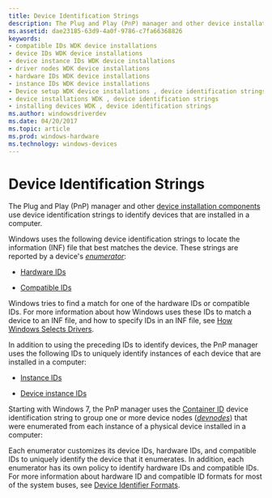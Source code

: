 ```yaml
---
title: Device Identification Strings
description: The Plug and Play (PnP) manager and other device installation components use device identification strings to identify devices that are installed in a computer.
ms.assetid: dae23185-63d9-4a0f-9786-c7fa66368826
keywords:
- compatible IDs WDK device installations
- device IDs WDK device installations
- device instance IDs WDK device installations
- driver nodes WDK device installations
- hardware IDs WDK device installations
- instance IDs WDK device installations
- Device setup WDK device installations , device identification strings
- device installations WDK , device identification strings
- installing devices WDK , device identification strings
ms.author: windowsdriverdev
ms.date: 04/20/2017
ms.topic: article
ms.prod: windows-hardware
ms.technology: windows-devices
---
```


# Device Identification Strings


The Plug and Play (PnP) manager and other [device installation components](https://msdn.microsoft.com/library/windows/hardware/ff541277) use device identification strings to identify devices that are installed in a computer.




Windows uses the following device identification strings to locate the information (INF) file that best matches the device. These strings are reported by a device's [*enumerator*](https://msdn.microsoft.com/library/windows/hardware/ff556279#wdkgloss-enumerator):

-   [Hardware IDs](hardware-ids.md)

-   [Compatible IDs](compatible-ids.md)

Windows tries to find a match for one of the hardware IDs or compatible IDs. For more information about how Windows uses these IDs to match a device to an INF file, and how to specify IDs in an INF file, see [How Windows Selects Drivers](how-setup-selects-drivers.md).

In addition to using the preceding IDs to identify devices, the PnP manager uses the following IDs to uniquely identify instances of each device that are installed in a computer:

-   [Instance IDs](instance-ids.md)

-   [Device instance IDs](device-instance-ids.md)

Starting with Windows 7, the PnP manager uses the [Container ID](container-ids.md) device identification string to group one or more device nodes ([*devnodes*](https://msdn.microsoft.com/library/windows/hardware/ff556277#wdkgloss-devnode)) that were enumerated from each instance of a physical device installed in a computer:

Each enumerator customizes its device IDs, hardware IDs, and compatible IDs to uniquely identify the device that it enumerates. In addition, each enumerator has its own policy to identify hardware IDs and compatible IDs. For more information about hardware ID and compatible ID formats for most of the system buses, see [Device Identifier Formats](device-identifier-formats.md).

 

 





